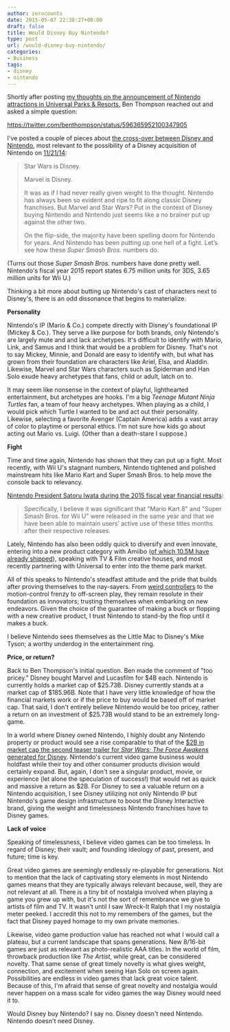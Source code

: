 ```yaml
---
author: zerocounts
date: 2015-05-07 22:38:27+00:00
draft: false
title: Would Disney Buy Nintendo?
type: post
url: /would-disney-buy-nintendo/
categories:
- Business
tags:
- disney
- nintendo
---
```


Shortly after posting [my thoughts on the announcement of Nintendo attractions in Universal Parks & Resorts](/2015/05/07/nintendo-attractions-coming-to-universal-parks/), Ben Thompson reached out and asked a simple question:

https://twitter.com/benthompson/status/596365952100347905

I've posted a couple of pieces about [the cross-over between Disney and Nintendo](/2014/07/07/if-not-disneyland-or-nintendo/), most relevant to the possibility of a Disney acquisition of Nintendo on [11/21/14](/2014/11/21/disney-can-save-nintendo-and-it-would-only-cost-19-billion/):

> Star Wars is Disney.
>
> Marvel is Disney.
>
> It was as if I had never really given weight to the thought. Nintendo has always been so evident and ripe to fit along classic Disney franchises. But Marvel and Star Wars? Put in the context of Disney buying Nintendo and Nintendo just seems like a no brainer put up against the other two.
>
> On the flip-side, the majority have been spelling doom for Nintendo for years. And Nintendo has been putting up one hell of a fight. Let’s see how these _Super Smash Bros._ numbers do.

(Turns out those _Super Smash Bros._ numbers have done pretty well. Nintendo's fiscal year 2015 report states 6.75 million units for 3DS, 3.65 million units for Wii U.)

Thinking a bit more about butting up Nintendo's cast of characters next to Disney's, there is an odd dissonance that begins to materialize.

**Personality**

Nintendo's IP (Mario & Co.) compete directly with Disney's foundational IP (Mickey & Co.). They serve a like purpose for both brands, only Nintendo's are largely mute and and lack archetypes. It's difficult to identify with Mario, Link, and Samus and I think that would be a problem for Disney. That's not to say Mickey, Minnie, and Donald are easy to identify with, but what has grown from their foundation are characters like Ariel, Elsa, and Aladdin. Likewise, Marvel and Star Wars characters such as Spiderman and Han Solo exude heavy archetypes that fans, child or adult, latch on to.

It may seem like nonsense in the context of playful, lighthearted entertainment, but archetypes are hooks. I'm a big _Teenage Mutant Ninja Turtles_ fan, a team of four heavy archetypes. When playing as a child, I would pick which Turtle I wanted to be and act out their personality. Likewise, selecting a favorite Avenger (Captain America) adds a vast array of color to playtime or personal ethics. I'm not sure how kids go about acting out Mario vs. Luigi. (Other than a death-stare I suppose.)

**Fight**

Time and time again, Nintendo has shown that they can put up a fight. Most recently, with Wii U's stagnant numbers, Nintendo tightened and polished mainstream hits like Mario Kart and Super Smash Bros. to help move the console back to relevancy.

[Nintendo President Satoru Iwata during the 2015 fiscal year financial results](http://www.nintendo.co.jp/ir/en/library/events/150508/02.html):

> Specifically, I believe it was significant that "Mario Kart 8" and "Super Smash Bros. for Wii U" were released in the same year and that we have been able to maintain users’ active use of these titles months after their respective releases.

Lately, Nintendo has also been oddly quick to diversify and even innovate, entering into a new product category with Amiibo ([of which 10.5M have already shipped](http://www.nintendo.co.jp/ir/en/library/events/150508/03.html)), speaking with TV & Film creative houses, and most recently partnering with Universal to enter into the theme park market.

All of this speaks to Nintendo's steadfast attitude and the pride that builds after proving themselves to the nay-sayers. From [weird controllers](http://en.wikipedia.org/wiki/Nintendo_64_controller) to the motion-control frenzy to off-screen play, they remain resolute in their foundation as innovators; trusting themselves when embarking on new endeavors. Given the choice of the guarantee of making a buck or flopping with a new creative product, I trust Nintendo to stand-by the flop until it makes a buck.

I believe Nintendo sees themselves as the Little Mac to Disney's Mike Tyson; a worthy underdog in the entertainment ring.

**Price, or return?**

Back to Ben Thompson's initial question. Ben made the comment of "too pricey." Disney bought Marvel and Lucasfilm for $4B each. Nintendo is currently holds a market cap of $25.73B. Disney currently stands at a market cap of $185.96B. Note that I have very little knowledge of how the financial markets work or if the price to buy would be based off of market cap. That said, I don't entirely believe Nintendo would be too pricey, rather a return on an investment of $25.73B would stand to be an extremely long-game.

In a world where Disney owned Nintendo, I highly doubt any Nintendo property or product would see a rise comparable to that of the [$2B in market cap the second teaser trailer for _Star Wars: The Force Awakens_ generated for Disney](http://www.cbsnews.com/news/will-the-force-be-with-the-newest-star-wars-movie/). Nintendo's current video game business would holdfast while their toy and other consumer products division would certainly expand. But, again, I don't see a singular product, movie, or experience (let alone the speculation of success!) that would net as quick and massive a return as $2B. For Disney to see a valuable return on a Nintendo acquisition, I see Disney utilizing not only Nintendo IP but Nintendo's game design infrastructure to boost the Disney Interactive brand, giving the weight and timelessness Nintendo franchises have to Disney games.

**Lack of voice**

Speaking of timelessness, I believe video games can be too timeless. In regard of Disney; their vault; and founding ideology of past, present, and future; time is key.

Great video games are seemingly endlessly re-playable for generations. Not to mention that the lack of captivating story elements in most Nintendo games means that they are typically always relevant because, well, they are not relevant at all. There is a tiny bit of nostalgia involved when playing a game you grew up with, but it's not the sort of remembrance we give to artists of film and TV. It wasn't until I saw Wreck-It Ralph that I my nostalgia meter peeked. I accredit this not to my remembers of the games, but the fact that Disney payed homage to my own private memories.

Likewise, video game production value has reached not what I would call a plateau, but a current landscape that spans generations. New 8/16-bit games are just as relevant as photo-realistic AAA titles. In the world of film, throwback production like _The Artist_, while great, can be considered novelty. That same sense of great timely novelty is what gives weight, connection, and excitement when seeing Han Solo on screen again. Possibilities are endless in video games that lack great voice talent. Because of this, I'm afraid that sense of great novelty and nostalgia would never happen on a mass scale for video games the way Disney would need it to.

Would Disney buy Nintendo? I say no. Disney doesn't need Nintendo. Nintendo doesn't need Disney.
